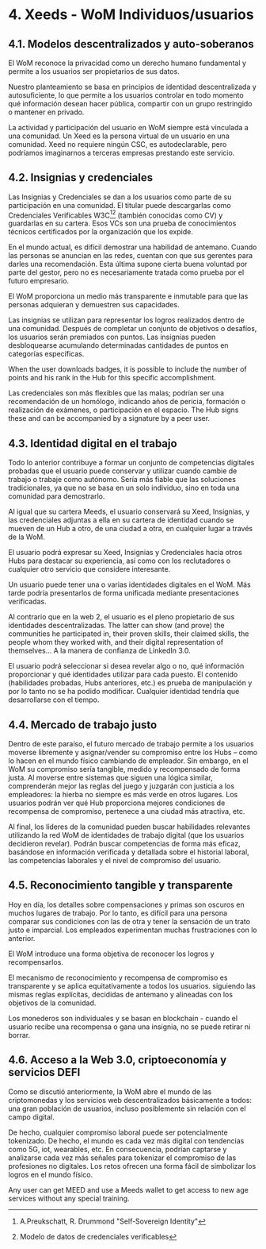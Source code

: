 # 4. Xeeds - WoM Individuos/usuarios

## 4.1. Modelos descentralizados y auto-soberanos

El WoM reconoce la privacidad como un derecho humano fundamental y permite a los usuarios ser propietarios de sus datos.

Nuestro planteamiento se basa en principios de identidad descentralizada y autosuficiente, lo que permite a los usuarios controlar en todo momento qué información desean hacer pública, compartir con un grupo restringido o mantener en privado.

La actividad y participación del usuario en WoM siempre está vinculada a una comunidad. Un Xeed es la persona virtual de un usuario en una comunidad. Xeed no requiere ningún CSC, es autodeclarable, pero podríamos imaginarnos a terceras empresas prestando este servicio.

## 4.2. Insignias y credenciales

Las Insignias y Credenciales se dan a los usuarios como parte de su participación en una comunidad. El titular puede descargarlas como Credenciales Verificables W3C[^7][^8] (también conocidas como CV) y guardarlas en su cartera. Esos VCs son una prueba de conocimientos técnicos certificados por la organización que los expide.

En el mundo actual, es difícil demostrar una habilidad de antemano. Cuando las personas se anuncian en las redes, cuentan con que sus gerentes para darles una recomendación. Esta última supone cierta buena voluntad por parte del gestor, pero no es necesariamente tratada como prueba por el futuro empresario.

El WoM proporciona un medio más transparente e inmutable para que las personas adquieran y demuestren sus capacidades.

Las insignias se utilizan para representar los logros realizados dentro de una comunidad. Después de completar un conjunto de objetivos o desafíos, los usuarios serán premiados con puntos. Las insignias pueden desbloquearse acumulando determinadas cantidades de puntos en categorías específicas.

When the user downloads badges, it is possible to include the number of points and his rank in the Hub for this specific accomplishment.

Las credenciales son más flexibles que las malas; podrían ser una recomendación de un homólogo, indicando años de pericia, formación o realización de exámenes, o participación en el espacio. The Hub signs these and can be accompanied by a signature by a peer user.

## 4.3. Identidad digital en el trabajo

Todo lo anterior contribuye a formar un conjunto de competencias digitales probadas que el usuario puede conservar y utilizar cuando cambie de trabajo o trabaje como autónomo. Sería más fiable que las soluciones tradicionales, ya que no se basa en un solo individuo, sino en toda una comunidad para demostrarlo.

Al igual que su cartera Meeds, el usuario conservará su Xeed, Insignias, y las credenciales adjuntas a ella en su cartera de identidad cuando se mueven de un Hub a otro, de una ciudad a otra, en cualquier lugar a través de la WoM.

El usuario podrá expresar su Xeed, Insignias y Credenciales hacia otros Hubs para destacar su experiencia, así como con los reclutadores o cualquier otro servicio que considere interesante.

Un usuario puede tener una o varias identidades digitales en el WoM. Más tarde podría presentarlos de forma unificada mediante presentaciones verificadas.

Al contrario que en la web 2, el usuario es el pleno propietario de sus identidades descentralizadas. The latter can show (and prove) the communities he participated in, their proven skills, their claimed skills, the people whom they worked with, and their digital representation of themselves... A la manera de confianza de LinkedIn 3.0.

El usuario podrá seleccionar si desea revelar algo o no, qué información proporcionar y qué identidades utilizar para cada puesto. El contenido (habilidades probadas, Hubs anteriores, etc.) es prueba de manipulación y por lo tanto no se ha podido modificar. Cualquier identidad tendría que desarrollarse con el tiempo.

## 4.4. Mercado de trabajo justo

Dentro de este paraíso, el futuro mercado de trabajo permite a los usuarios moverse libremente y asignar/vender su compromiso entre los Hubs – como lo hacen en el mundo físico cambiando de empleador. Sin embargo, en el WoM su compromiso sería tangible, medido y recompensado de forma justa. Al moverse entre sistemas que siguen una lógica similar, comprenderán mejor las reglas del juego y juzgarán con justicia a los empleadores: la hierba no siempre es más verde en otros lugares. Los usuarios podrán ver qué Hub proporciona mejores condiciones de recompensa de compromiso, pertenece a una ciudad más atractiva, etc.

Al final, los líderes de la comunidad pueden buscar habilidades relevantes utilizando la red WoM de identidades de trabajo digital (que los usuarios decidieron revelar). Podrán buscar competencias de forma más eficaz, basándose en información verificada y detallada sobre el historial laboral, las competencias laborales y el nivel de compromiso del usuario.

## 4.5. Reconocimiento tangible y transparente

Hoy en día, los detalles sobre compensaciones y primas son oscuros en muchos lugares de trabajo. Por lo tanto, es difícil para una persona comparar sus condiciones con las de otra y tener la sensación de un trato justo e imparcial. Los empleados experimentan muchas frustraciones con lo anterior.

El WoM introduce una forma objetiva de reconocer los logros y recompensarlos.

El mecanismo de reconocimiento y recompensa de compromiso es transparente y se aplica equitativamente a todos los usuarios. siguiendo las mismas reglas explícitas, decididas de antemano y alineadas con los objetivos de la comunidad.

Los monederos son individuales y se basan en blockchain - cuando el usuario recibe una recompensa o gana una insignia, no se puede retirar ni borrar.

## 4.6. Acceso a la Web 3.0, criptoeconomía y servicios DEFI

Como se discutió anteriormente, la WoM abre el mundo de las criptomonedas y los servicios web descentralizados básicamente a todos: una gran población de usuarios, incluso posiblemente sin relación con el campo digital.

De hecho, cualquier compromiso laboral puede ser potencialmente tokenizado. De hecho, el mundo es cada vez más digital con tendencias como 5G, iot, wearables, etc. En consecuencia, podrían captarse y analizarse cada vez más señales para tokenizar el compromiso de las profesiones no digitales. Los retos ofrecen una forma fácil de simbolizar los logros en el mundo físico.

Any user can get MEED and use a Meeds wallet to get access to new age services without any special training.

[^7]: A.Preukschatt, R. Drummond "Self-Sovereign Identity"
[^8]: Modelo de datos de credenciales verificables
